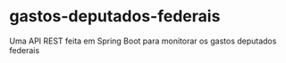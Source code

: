 # gastos-deputados-federais
Uma API REST feita em Spring Boot para monitorar os gastos deputados federais
